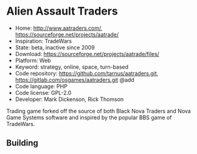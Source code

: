 # Alien Assault Traders

- Home: http://www.aatraders.com/, https://sourceforge.net/projects/aatrade/
- Inspiration: TradeWars
- State: beta, inactive since 2009
- Download: https://sourceforge.net/projects/aatrade/files/
- Platform: Web
- Keyword: strategy, online, space, turn-based
- Code repository: https://github.com/tarnus/aatraders.git, https://gitlab.com/osgames/aatraders.git @add
- Code language: PHP
- Code license: GPL-2.0
- Developer: Mark Dickenson, Rick Thomson

Trading game forked off the source of both Black Nova Traders and Nova Game Systems software and inspired by the popular BBS game of TradeWars.

## Building
